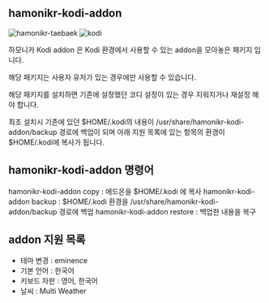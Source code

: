 ## hamonikr-kodi-addon
![hamonikr-taebaek](https://img.shields.io/badge/hamonikr-taebaek-red)
![kodi](https://img.shields.io/badge/kodi-19.5-red)

하모니카 Kodi addon 은 Kodi 환경에서 사용할 수 있는 addon을 모아놓은 패키지 입니다.

해당 패키지는 사용자 유저가 있는 경우에만 사용할 수 있습니다.

해당 패키지를 설치하면 기존에 설정했던 코디 설정이 있는 경우 지워지거나 재설정 해야 합니다.

최초 설치시 기존에 있던 $HOME/.kodi의 내용이 /usr/share/hamonikr-kodi-addon/backup 경로에 백업이 되며
아래 지원 목록에 있는 항목의 환경이 $HOME/.kodi에 복사가 됩니다.

## hamonikr-kodi-addon 명령어
hamonikr-kodi-addon copy : 에드온을 $HOME/.kodi 에 복사
hamonikr-kodi-addon backup : $HOME/.kodi 환경을 /usr/share/hamonikr-kodi-addon/backup 경로에 백업
hamonikr-kodi-addon restore : 백업한 내용을 복구

## addon 지원 목록

- 테마 변경 : eminence
- 기본 언어 : 한국어
- 키보드 자판 : 영어, 한국어
- 날씨 : Multi Weather
